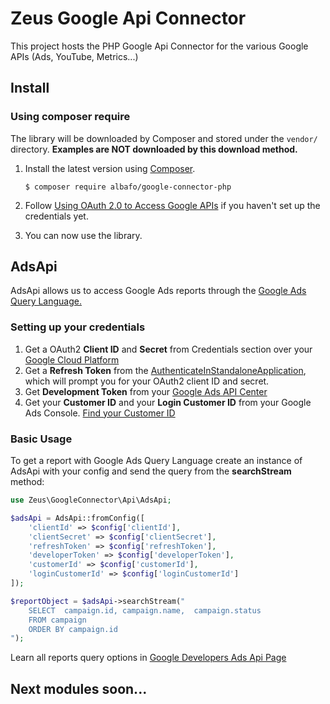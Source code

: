 
# Zeus Google Api Connector

This project hosts the PHP Google Api Connector for the various Google APIs (Ads, YouTube, Metrics...)

## Install

### Using composer require

The library will be downloaded by Composer and stored under the  `vendor/`  directory.  **Examples are NOT downloaded by this download method.**

1.  Install the latest version using  [Composer](https://getcomposer.org/).
    
    ```
    $ composer require albafo/google-connector-php
    ```
    
2.  Follow  [Using OAuth 2.0 to Access Google APIs](https://developers.google.com/identity/protocols/oauth2)  if you haven't set up the credentials yet.
    
3.  You can now use the library.

## AdsApi

AdsApi allows us to access Google Ads reports through the [Google Ads Query Language.](https://developers.google.com/google-ads/api/docs/query/overview) 

### Setting up your credentials

1. Get a OAuth2 **Client ID** and **Secret** from Credentials section over your [Google Cloud Platform](https://console.cloud.google.com/apis/credentials)
2. Get a **Refresh Token** from the [AuthenticateInStandaloneApplication](https://github.com/googleads/google-ads-php/blob/master/examples/Authentication/AuthenticateInStandaloneApplication.php), which will prompt you for your OAuth2 client ID and secret.
3. Get **Development Token** from your [Google Ads API Center](https://ads.google.com/aw/apicenter)
4. Get your **Customer ID** and your **Login Customer ID** from your Google Ads Console. [Find your Customer ID](https://support.google.com/google-ads/answer/1704344?hl=en)

### Basic Usage

To get a report with Google Ads Query Language create an instance of AdsApi with your config and send the query from the **searchStream** method:

```php    
use Zeus\GoogleConnector\Api\AdsApi;

$adsApi = AdsApi::fromConfig([  
    'clientId' => $config['clientId'],  
    'clientSecret' => $config['clientSecret'],  
    'refreshToken' => $config['refreshToken'],  
    'developerToken' => $config['developerToken'],  
    'customerId' => $config['customerId'],  
    'loginCustomerId' => $config['loginCustomerId']  
]);

$reportObject = $adsApi->searchStream("
    SELECT  campaign.id, campaign.name,  campaign.status
    FROM campaign 
    ORDER BY campaign.id
");
```

Learn all reports query options in [Google Developers Ads Api Page](https://developers.google.com/google-ads/api/docs/reporting/example) 

## Next modules soon...
